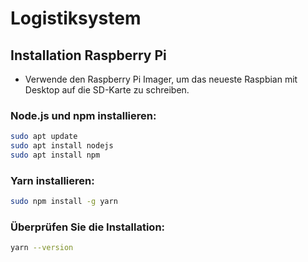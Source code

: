 # Logistiksystem

## Installation Raspberry Pi

- Verwende den Raspberry Pi Imager, um das neueste Raspbian mit Desktop auf die SD-Karte zu schreiben.

### Node.js und npm installieren:

```bash
sudo apt update
sudo apt install nodejs
sudo apt install npm
```

### Yarn installieren:

```bash
sudo npm install -g yarn
```

### Überprüfen Sie die Installation:
```bash
yarn --version
```
